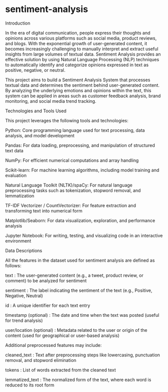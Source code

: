 # sentiment-analysis
Introduction


In the era of digital communication, people express their thoughts and opinions across various platforms such as social media, product reviews, and blogs. With the exponential growth of user-generated content, it becomes increasingly challenging to manually interpret and extract useful insights from large volumes of textual data. Sentiment Analysis provides an effective solution by using Natural Language Processing (NLP) techniques to automatically identify and categorize opinions expressed in text as positive, negative, or neutral.

This project aims to build a Sentiment Analysis System that processes textual data and determines the sentiment behind user-generated content. By analyzing the underlying emotions and opinions within the text, this system can be applied in areas such as customer feedback analysis, brand monitoring, and social media trend tracking.


Technologies and Tools Used


This project leverages the following tools and technologies:

Python: Core programming language used for text processing, data analysis, and model development

Pandas: For data loading, preprocessing, and manipulation of structured text data

NumPy: For efficient numerical computations and array handling

Scikit-learn: For machine learning algorithms, including model training and evaluation

Natural Language Toolkit (NLTK)/spaCy: For natural language preprocessing tasks such as tokenization, stopword removal, and lemmatization

TF-IDF Vectorizer / CountVectorizer: For feature extraction and transforming text into numerical form

Matplotlib/Seaborn: For data visualization, exploration, and performance analysis

Jupyter Notebook: For writing, testing, and visualizing code in an interactive environment

Data Descriptions


All the features in the dataset used for sentiment analysis are defined as follows:

text : The user-generated content (e.g., a tweet, product review, or comment) to be analyzed for sentiment

sentiment : The label indicating the sentiment of the text (e.g., Positive, Negative, Neutral)

id : A unique identifier for each text entry

timestamp (optional) : The date and time when the text was posted (useful for trend analysis)

user/location (optional) : Metadata related to the user or origin of the content (used for geographical or user-based analysis)

Additional preprocessed features may include:

cleaned_text : Text after preprocessing steps like lowercasing, punctuation removal, and stopword elimination

tokens : List of words extracted from the cleaned text

lemmatized_text : The normalized form of the text, where each word is reduced to its root form
